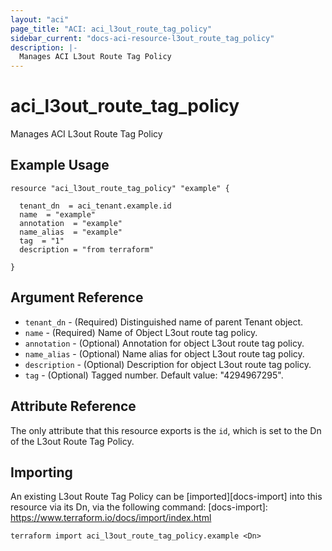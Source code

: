 ```yaml
---
layout: "aci"
page_title: "ACI: aci_l3out_route_tag_policy"
sidebar_current: "docs-aci-resource-l3out_route_tag_policy"
description: |-
  Manages ACI L3out Route Tag Policy
---
```


# aci_l3out_route_tag_policy

Manages ACI L3out Route Tag Policy

## Example Usage

```hcl
resource "aci_l3out_route_tag_policy" "example" {

  tenant_dn  = aci_tenant.example.id
  name  = "example"
  annotation  = "example"
  name_alias  = "example"
  tag  = "1"
  description = "from terraform"

}
```

## Argument Reference

- `tenant_dn` - (Required) Distinguished name of parent Tenant object.
- `name` - (Required) Name of Object L3out route tag policy.
- `annotation` - (Optional) Annotation for object L3out route tag policy.
- `name_alias` - (Optional) Name alias for object L3out route tag policy.
- `description` - (Optional) Description for object L3out route tag policy.
- `tag` - (Optional) Tagged number. Default value: "4294967295".

## Attribute Reference

The only attribute that this resource exports is the `id`, which is set to the
Dn of the L3out Route Tag Policy.

## Importing

An existing L3out Route Tag Policy can be [imported][docs-import] into this resource via its Dn, via the following command:
[docs-import]: https://www.terraform.io/docs/import/index.html

```
terraform import aci_l3out_route_tag_policy.example <Dn>
```
